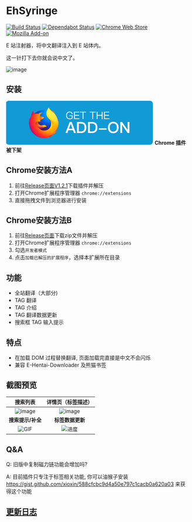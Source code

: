 # EhSyringe

[![Build Status](https://img.shields.io/travis/com/EhTagTranslation/EhSyringe.svg?logo=travis-ci&logoColor=white)](https://travis-ci.com/EhTagTranslation/EhSyringe)
[![Dependabot Status](https://api.dependabot.com/badges/status?host=github&repo=EhTagTranslation/EhSyringe)](https://dependabot.com)
[![Chrome Web Store](https://img.shields.io/chrome-web-store/v/mbhdcfeopadbmjnlbpcallmalcefnbbb?logo=Google%20Chrome)](https://chrome.google.com/webstore/detail/ehsyringe/mbhdcfeopadbmjnlbpcallmalcefnbbb "安装 Chrome 插件")
[![Mozilla Add-on](https://img.shields.io/amo/v/ehsyringe?logo=Mozilla%20Firefox)](https://addons.mozilla.org/zh-CN/firefox/addon/ehsyringe/ "安装 Firefox 插件")  

E 站注射器，将中文翻译注入到 E 站体内。

这一针打下去你就会说中文了。

![image](https://user-images.githubusercontent.com/5716100/62419351-be9d7400-b6b0-11e9-86d3-680436973176.png)


## 安装
[![Mozilla Add-on](./.github/assets/firefox.svg)](https://addons.mozilla.org/zh-CN/firefox/addon/ehsyringe/ "安装 Firefox 插件")
**Chrome 插件被下架**

## Chrome安装方法A
1. 前往[Release页面V1.2.1](https://github.com/EhTagTranslation/EhSyringe/releases/tag/v1.2.1)下载插件并解压
2. 打开Chrome扩展程序管理器 `chrome://extensions`
3. 直接拖拽文件到浏览器进行安装

## Chrome安装方法B
1. 前往[Release页面](https://github.com/EhTagTranslation/EhSyringe/releases)下载zip文件并解压
2. 打开Chrome扩展程序管理器 `chrome://extensions`
3. 勾选`开发者模式`
4. 点击`加载已解压的扩展程序`，选择本扩展所在目录


## 功能

* 全站翻译（大部分)
* TAG 翻译
* TAG 介绍
* TAG 翻译数据更新
* 搜索框 TAG 输入提示

## 特点

* 在加载 DOM 过程替换翻译, 页面加载完直接是中文不会闪烁
* 兼容 E-Hentai-Downloader 及熊猫书签

## 截图预览

| **搜索列表** | **详情页（标签描述）** |
| :---: | :---: |
| ![image](https://i.loli.net/2019/08/09/5MPFwd7aOsvqJXb.png) | ![image](https://i.loli.net/2019/08/09/l8eNzUGi9x4LfoK.png) |
| **搜索提示/补全** | **标签数据更新**  |
| ![GIF](https://user-images.githubusercontent.com/5716100/60812493-310b5900-a1c4-11e9-85f7-1d4212765156.gif) | ![进度](https://user-images.githubusercontent.com/5716100/62783460-10019500-baef-11e9-8368-a48fa40dc47d.gif) |

## Q&A

Q: 旧版中复制磁力链功能会增加吗?

A: 目前插件只专注于标签相关功能, 你可以油猴子安装 <https://gist.github.com/xioxin/588cfcbc9d4a50e797c1cacb0a620a03> 来获得这个功能

## [更新日志](CHANGELOG.md)
